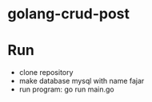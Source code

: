 # golang-crud-post

# Run
- clone repository
- make database mysql with name fajar
- run program: go run main.go
